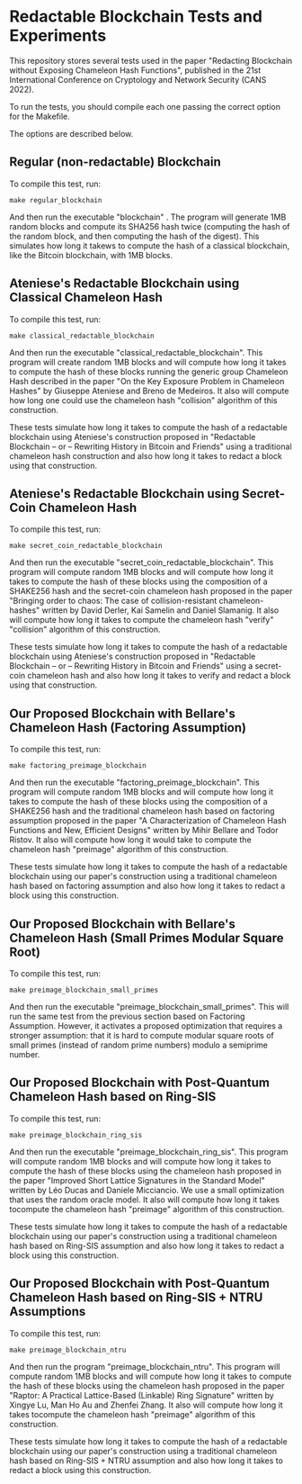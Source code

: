 # Redactable Blockchain Tests and Experiments

This repository stores several tests used in the paper "Redacting
Blockchain without Exposing Chameleon Hash Functions", published in
the 21st International Conference on Cryptology and Network Security
(CANS 2022).

To run the tests, you should compile each one passing the correct
option for the Makefile.

The options are described below.

## Regular (non-redactable) Blockchain

To compile this test, run:

  `make regular_blockchain`

And then run the executable "blockchain" . The program will generate
1MB random blocks and compute its SHA256 hash twice (computing the
hash of the random block, and then computing the hash of the
digest). This simulates how long it takews to compute the hash of a
classical blockchain, like the Bitcoin blockchain, with 1MB blocks.

## Ateniese's Redactable Blockchain using Classical Chameleon Hash

To compile this test, run:

  `make classical_redactable_blockchain`

And then run the executable "classical_redactable_blockchain". This
program will create random 1MB blocks and will compute how long it
takes to compute the hash of these blocks running the generic group
Chameleon Hash described in the paper "On the Key Exposure Problem in
Chameleon Hashes" by Giuseppe Ateniese and Breno de Medeiros. It also
will compute how long one could use the chameleon hash "collision"
algorithm of this construction.

These tests simulate how long it takes to compute the hash of a
redactable blockchain using Ateniese's construction proposed in
"Redactable Blockchain – or – Rewriting History in Bitcoin and
Friends" using a traditional chameleon hash construction and also how
long it takes to redact a block using that construction.

## Ateniese's Redactable Blockchain using Secret-Coin Chameleon Hash

To compile this test, run:

  `make secret_coin_redactable_blockchain`

And then run the executable "secret_coin_redactable_blockchain". This
program will compute random 1MB blocks and will compute how long it
takes to compute the hash of these blocks using the composition of a
SHAKE256 hash and the secret-coin chameleon hash proposed in the paper
"Bringing order to chaos: The case of collision-resistant
chameleon-hashes" written by David Derler, Kai Samelin and Daniel
Slamanig. It also will compute how long it takes to compute the
chameleon hash "verify" "collision" algorithm of this construction.

These tests simulate how long it takes to compute the hash of a
redactable blockchain using Ateniese's construction proposed in
"Redactable Blockchain – or – Rewriting History in Bitcoin and
Friends" using a secret-coin chameleon hash and also how long it takes
to verify and redact a block using that construction.

## Our Proposed Blockchain with Bellare's Chameleon Hash (Factoring Assumption)

To compile this test, run:

  `make factoring_preimage_blockchain`

And then run the executable "factoring_preimage_blockchain". This
program will compute random 1MB blocks and will compute how long it
takes to compute the hash of these blocks using the composition of a
SHAKE256 hash and the traditional chameleon hash based on factoring
assumption proposed in the paper "A Characterization of Chameleon Hash
Functions and New, Efficient Designs" written by Mihir Bellare and
Todor Ristov. It also will compute how long it would take to compute
the chameleon hash "preimage" algorithm of this construction.

These tests simulate how long it takes to compute the hash of a
redactable blockchain using our paper's construction using a
traditional chameleon hash based on factoring assumption and also how
long it takes to redact a block using this construction.

## Our Proposed Blockchain with Bellare's Chameleon Hash (Small Primes Modular Square Root)

To compile this test, run:

  `make preimage_blockchain_small_primes`

And then run the executable "preimage_blockchain_small_primes". This
will run the same test from the previous section based on Factoring
Assumption. However, it activates a proposed optimization that
requires a stronger assumption: that it is hard to compute modular
square roots of small primes (instead of random prime numbers) modulo
a semiprime number.

## Our Proposed Blockchain with Post-Quantum Chameleon Hash based on Ring-SIS

To compile this test, run:

  `make preimage_blockchain_ring_sis`

And then run the executable "preimage_blockchain_ring_sis". This
program will compute random 1MB blocks and will compute how long it
takes to compute the hash of these blocks using the chameleon hash
proposed in the paper "Improved Short Lattice Signatures in the
Standard Model" written by Léo Ducas and Daniele Micciancio. We use a
small optimization that uses the random oracle model. It also will
compute how long it takes tocompute the chameleon hash "preimage"
algorithm of this construction.

These tests simulate how long it takes to compute the hash of a
redactable blockchain using our paper's construction using a
traditional chameleon hash based on Ring-SIS assumption and also how
long it takes to redact a block using this construction.

## Our Proposed Blockchain with Post-Quantum Chameleon Hash based on Ring-SIS + NTRU Assumptions

To compile this test, run:

  `make preimage_blockchain_ntru`

And then run the program "preimage_blockchain_ntru". This program will
compute random 1MB blocks and will compute how long it takes to
compute the hash of these blocks using the chameleon hash proposed in
the paper "Raptor: A Practical Lattice-Based (Linkable) Ring
Signature" written by Xingye Lu, Man Ho Au and Zhenfei Zhang. It also
will compute how long it takes tocompute the chameleon hash "preimage"
algorithm of this construction.

These tests simulate how long it takes to compute the hash of a
redactable blockchain using our paper's construction using a
traditional chameleon hash based on Ring-SIS + NTRU assumption and
also how long it takes to redact a block using this construction.
